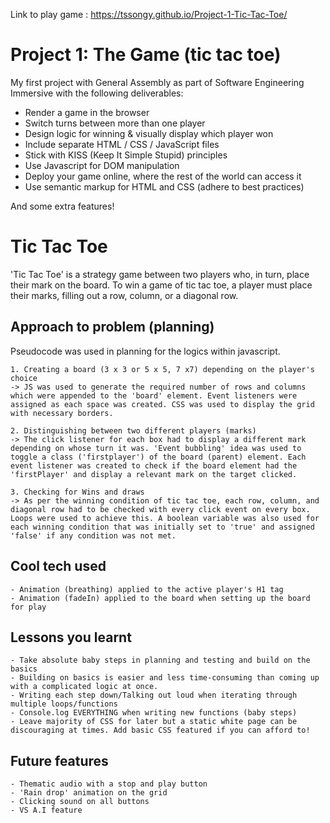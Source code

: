 Link to play game : https://tssongy.github.io/Project-1-Tic-Tac-Toe/

# Project 1: The Game (tic tac toe)

My first project with General Assembly as part of Software Engineering Immersive with the following deliverables:

- Render a game in the browser
- Switch turns between more than one player
- Design logic for winning & visually display which player won
- Include separate HTML / CSS / JavaScript files
- Stick with KISS (Keep It Simple Stupid) principles
- Use Javascript for DOM manipulation
- Deploy your game online, where the rest of the world can access it
- Use semantic markup for HTML and CSS (adhere to best practices)

And some extra features!

# Tic Tac Toe
'Tic Tac Toe' is a strategy game between two players who, in turn, place their mark on the board. To win a game of tic tac toe, a player must place their marks, filling out a row, column, or a diagonal row.

## Approach to problem (planning)
Pseudocode was used in planning for the logics within javascript.

    1. Creating a board (3 x 3 or 5 x 5, 7 x7) depending on the player's choice
    -> JS was used to generate the required number of rows and columns which were appended to the 'board' element. Event listeners were assigned as each space was created. CSS was used to display the grid with necessary borders.

    2. Distinguishing between two different players (marks)
    -> The click listener for each box had to display a different mark depending on whose turn it was. 'Event bubbling' idea was used to toggle a class ('firstplayer') of the board (parent) element. Each event listener was created to check if the board element had the 'firstPlayer' and display a relevant mark on the target clicked.

    3. Checking for Wins and draws
    -> As per the winning condition of tic tac toe, each row, column, and diagonal row had to be checked with every click event on every box. Loops were used to achieve this. A boolean variable was also used for each winning condition that was initially set to 'true' and assigned 'false' if any condition was not met.


## Cool tech used
    - Animation (breathing) applied to the active player's H1 tag
    - Animation (fadeIn) applied to the board when setting up the board for play

## Lessons you learnt
    - Take absolute baby steps in planning and testing and build on the basics
    - Building on basics is easier and less time-consuming than coming up with a complicated logic at once.
    - Writing each step down/Talking out loud when iterating through multiple loops/functions
    - Console.log EVERYTHING when writing new functions (baby steps)
    - Leave majority of CSS for later but a static white page can be discouraging at times. Add basic CSS featured if you can afford to!

## Future features
    - Thematic audio with a stop and play button
    - 'Rain drop' animation on the grid
    - Clicking sound on all buttons
    - VS A.I feature